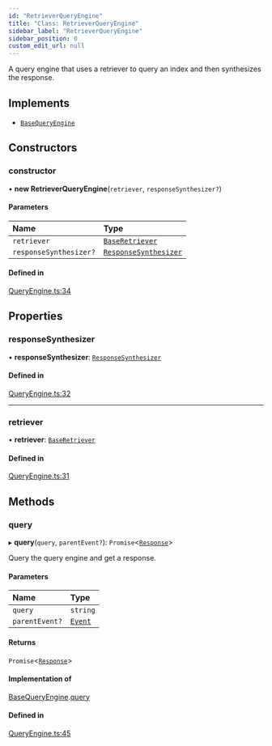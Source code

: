 ```yaml
---
id: "RetrieverQueryEngine"
title: "Class: RetrieverQueryEngine"
sidebar_label: "RetrieverQueryEngine"
sidebar_position: 0
custom_edit_url: null
---
```


A query engine that uses a retriever to query an index and then synthesizes the response.

## Implements

- [`BaseQueryEngine`](../interfaces/BaseQueryEngine.md)

## Constructors

### constructor

• **new RetrieverQueryEngine**(`retriever`, `responseSynthesizer?`)

#### Parameters

| Name | Type |
| :------ | :------ |
| `retriever` | [`BaseRetriever`](../interfaces/BaseRetriever.md) |
| `responseSynthesizer?` | [`ResponseSynthesizer`](ResponseSynthesizer.md) |

#### Defined in

[QueryEngine.ts:34](https://github.com/run-llama/LlamaIndexTS/blob/3e85a90/packages/core/src/QueryEngine.ts#L34)

## Properties

### responseSynthesizer

• **responseSynthesizer**: [`ResponseSynthesizer`](ResponseSynthesizer.md)

#### Defined in

[QueryEngine.ts:32](https://github.com/run-llama/LlamaIndexTS/blob/3e85a90/packages/core/src/QueryEngine.ts#L32)

___

### retriever

• **retriever**: [`BaseRetriever`](../interfaces/BaseRetriever.md)

#### Defined in

[QueryEngine.ts:31](https://github.com/run-llama/LlamaIndexTS/blob/3e85a90/packages/core/src/QueryEngine.ts#L31)

## Methods

### query

▸ **query**(`query`, `parentEvent?`): `Promise`<[`Response`](Response.md)\>

Query the query engine and get a response.

#### Parameters

| Name | Type |
| :------ | :------ |
| `query` | `string` |
| `parentEvent?` | [`Event`](../interfaces/Event.md) |

#### Returns

`Promise`<[`Response`](Response.md)\>

#### Implementation of

[BaseQueryEngine](../interfaces/BaseQueryEngine.md).[query](../interfaces/BaseQueryEngine.md#query)

#### Defined in

[QueryEngine.ts:45](https://github.com/run-llama/LlamaIndexTS/blob/3e85a90/packages/core/src/QueryEngine.ts#L45)

